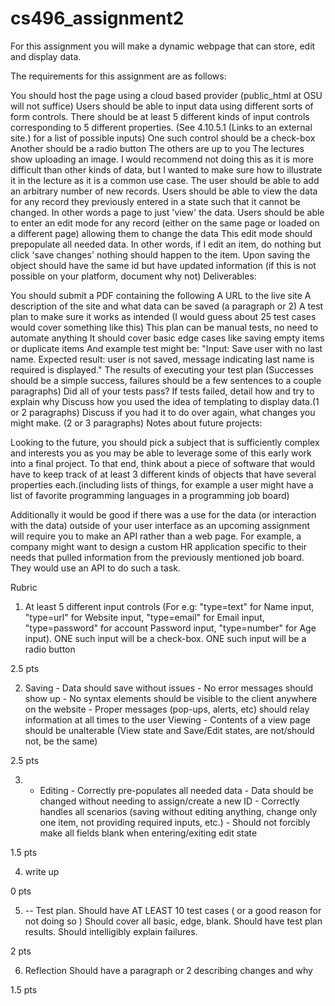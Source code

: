 # cs496_assignment2

For this assignment you will make a dynamic webpage that can store, edit and display data.

The requirements for this assignment are as follows:

You should host the page using a cloud based provider (public_html at OSU will not suffice)
Users should be able to input data using different sorts of form controls. There should be at least 5 different kinds of input controls corresponding to 5 different properties. (See 4.10.5.1 (Links to an external site.) for a list of possible inputs)
One such control should be a check-box
Another should be a radio button
The others are up to you
The lectures show uploading an image. I would recommend not doing this as it is more difficult than other kinds of data, but I wanted to make sure how to illustrate it in the lecture as it is a common use case.
The user should be able to add an arbitrary number of new records.
Users should be able to view the data for any record they previously entered in a state such that it cannot be changed. In other words a page to just 'view' the data.
Users should be able to enter an edit mode for any record (either on the same page or loaded on a different page) allowing them to change the data
This edit mode should prepopulate all needed data. In other words, if I edit an item, do nothing but click 'save changes' nothing should happen to the item.
Upon saving the object should have the same id but have updated information (if this is not possible on your platform, document why not)
Deliverables:

You should submit a PDF containing the following
A URL to the live site
A description of the site and what data can be saved (a paragraph or 2)
A test plan to make sure it works as intended (I would guess about 25 test cases would cover something like this)
This plan can be manual tests, no need to automate anything
It should cover basic edge cases like saving empty items or duplicate items
And example test might be: "Input: Save user with no last name. Expected result: user is not saved, message indicating last name is required is displayed."
The results of executing your test plan (Successes should be a simple success, failures should be a few sentences to a couple paragraphs)
Did all of your tests pass?
If tests failed, detail how and try to explain why
Discuss how you used the idea of templating to display data.(1 or 2 paragraphs)
Discuss if you had it to do over again, what changes you might make. (2 or 3 paragraphs)
Notes about future projects:

Looking to the future, you should pick a subject that is sufficiently complex and interests you as you may be able to leverage some of this early work into a final project. To that end, think about a piece of software that would have to keep track of at least 3 different kinds of objects that have several properties each.(including lists of things, for example a user might have a list of favorite programming languages in a programming job board)

Additionally it would be good if there was a use for the data (or interaction with the data) outside of your user interface as an upcoming assignment will require you to make an API rather than a web page. For example, a company might want to design a custom HR application specific to their needs that pulled information from the previously mentioned job board. They would use an API to do such a task.

Rubric
1) At least 5 different input controls (For e.g: "type=text" for Name input, "type=url" for Website input, "type=email" for Email input, "type=password" for account Password input, "type=number" for Age input). 
ONE such input will be a check-box. ONE such input will be a radio button

2.5 pts

2) Saving - Data should save without issues - No error messages should show up - No syntax elements should be visible to the client anywhere on the website - Proper messages (pop-ups, alerts, etc) should relay information at all times to the user Viewing - Contents of a view page should be unalterable (View state and Save/Edit states, are not/should not, be the same)

2.5 pts

3) - Editing - Correctly pre-populates all needed data - Data should be changed without needing to assign/create a new ID - Correctly handles all scenarios (saving without editing anything, change only one item, not providing required inputs, etc.) - Should not forcibly make all fields blank when entering/exiting edit state

1.5 pts

4) write up

0 pts

5) -- Test plan. Should have AT LEAST 10 test cases ( or a good reason for not doing so ) Should cover all basic, edge, blank. Should have test plan results. Should intelligibly explain failures.

2 pts

6) Reflection Should have a paragraph or 2 describing changes and why

1.5 pts

